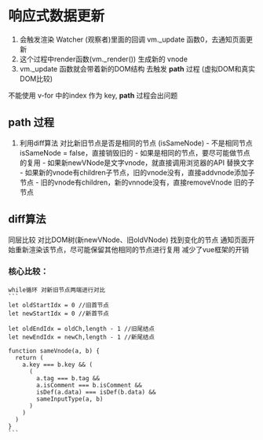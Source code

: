   # 响应式数据更新
  1. 会触发渲染 Watcher (观察者)里面的回调 vm._update 函数0，去通知页面更新
  2. 这个过程中render函数(vm._render()) 生成新的 vnode
  3. vm._update 函数就会带着新的DOM结构 去触发 __path__ 过程 (虚拟DOM和真实DOM比较)

  不能使用 v-for 中的index 作为 key, __path__ 过程会出问题

  ## __path__ 过程
   1. 利用diff算法  对比新旧节点是否是相同的节点 (isSameNode)
    - 不是相同节点 isSameNode = false，直接销毁旧的
    - 如果是相同的节点，要尽可能做节点的复用
    - 如果新newVNode是文字vnode，就直接调用浏览器的API 替换文字
    - 如果新的vnode有children子节点，旧的vnode没有，直接addvnode添加子节点
    - 旧的vnode有children，新的vnnode没有，直接removeVnode 旧的子节点

  ## diff算法
   同层比较 对比DOM树(新newVNode、旧oldVNode)
   找到变化的节点
   通知页面开始重新渲染该节点，尽可能保留其他相同的节点进行复用
   减少了vue框架的开销
   ### 核心比较：
    while循环 对新旧节点两端进行对比
    ```
    let oldStartIdx = 0 //旧首节点
    let newStartIdx = 0 //新首节点

    let oldEndIdx = oldCh,length - 1 //旧尾结点
    let newEndIdx = newCh,length - 1 //新尾结点

    function sameVnode(a, b) {
      return (
        a.key === b.key && (
          (
            a.tag === b.tag &&
            a.isComment === b.isComment &&
            isDef(a.data) === isDef(b.data) &&
            sameInputType(a, b)
          )
        )
      )
    }
    ```